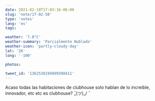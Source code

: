 ```yaml
---
date: 2021-02-18T17:03:16-06:00
slug: 'note/17-02-58'
type: 'notes'
lang: 'es'
tags:

weather: '7.8°C'
weather-summary: 'Parcialmente Nublado'
weather-icon: 'partly-cloudy-day'
lat: '26'
long: '-100'

photos:

tweet_id: '1362538194999398411'
---
```

Acaso todas las habitaciones de clubhouse solo hablan de lo increíble, innovador, etc etc es clubhouse?  ̄\_(ツ)_/ ̄